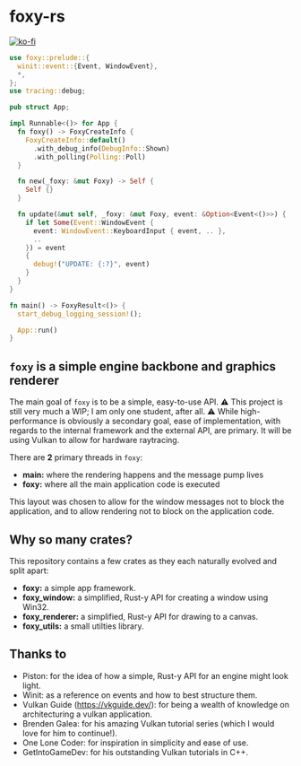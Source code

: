 # foxy-rs

[![ko-fi](https://ko-fi.com/img/githubbutton_sm.svg)](https://ko-fi.com/R6R8PGIU6)

```rust
use foxy::prelude::{
  winit::event::{Event, WindowEvent},
  *,
};
use tracing::debug;

pub struct App;

impl Runnable<()> for App {
  fn foxy() -> FoxyCreateInfo {
    FoxyCreateInfo::default()
      .with_debug_info(DebugInfo::Shown)
      .with_polling(Polling::Poll)
  }

  fn new(_foxy: &mut Foxy) -> Self {
    Self {}
  }

  fn update(&mut self, _foxy: &mut Foxy, event: &Option<Event<()>>) {
    if let Some(Event::WindowEvent {
      event: WindowEvent::KeyboardInput { event, .. },
      ..
    }) = event
    {
      debug!("UPDATE: {:?}", event)
    }
  }
}

fn main() -> FoxyResult<()> {
  start_debug_logging_session!();

  App::run()
}
```

## `foxy` is a simple engine backbone and graphics renderer

The main goal of `foxy` is to be a simple, easy-to-use API. ⚠️ This project is still very much a WIP; I am only one student, after all. ⚠️ While high-performance is obviously a secondary goal, ease of implementation, with regards to the internal framework and the external API, are primary. It will be using Vulkan to allow for hardware raytracing.

There are **2** primary threads in `foxy`:

* **main:** where the rendering happens and the message pump lives
* **foxy:** where all the main application code is executed

This layout was chosen to allow for the window messages not to block the application, and to allow rendering not to block on the application code.

## Why so many crates?

This repository contains a few crates as they each naturally evolved and split apart:

* **foxy:** a simple app framework.
* **foxy_window:** a simplified, Rust-y API for creating a window using Win32.
* **foxy_renderer:** a simplified, Rust-y API for drawing to a canvas.
* **foxy_utils:** a small utilties library.

## Thanks to

* Piston: for the idea of how a simple, Rust-y API for an engine might look light.
* Winit: as a reference on events and how to best structure them.
* Vulkan Guide (<https://vkguide.dev/>): for being a wealth of knowledge on architecturing a vulkan application.
* Brenden Galea: for his amazing Vulkan tutorial series (which I would love for him to continue!).
* One Lone Coder: for inspiration in simplicity and ease of use.
* GetIntoGameDev: for his outstanding Vulkan tutorials in C++.
